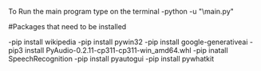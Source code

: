 To Run the main program type on the terminal
-python -u "\main.py"

#Packages that need to be installed

-pip install wikipedia
-pip install pywin32
-pip install google-generativeai
-pip3 install PyAudio-0.2.11-cp311-cp311-win_amd64.whl
-pip inatall SpeechRecognition
-pip install pyautogui
-pip install pywhatkit
